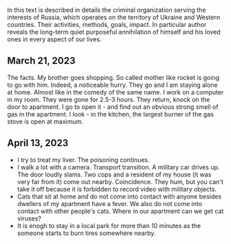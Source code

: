 In this text is described in details the criminal organization serving the interests of Russia, which operates on the territory of Ukraine and Western countries. Their activities, methods, goals, impact. In particular author reveals the long-term quiet purposeful annihilation of  himself and his loved ones in every aspect of our lives.

## March 21, 2023
The facts. My brother goes shopping. So called mother like rocket is going to go with him. Indeed, a noticeable hurry. They go and I am staying alone at home. Almost like in the comedy of the same name. I work on a computer in my room. They were gone for 2.5-3 hours. They return, knock on the door to apartment. I go to open it - and find out an obvious strong smell of gas in the apartment. I look - in the kitchen, the largest burner of the gas stove is open at maximum.

## April 13, 2023
* I try to treat my liver. The poisoning continues.
* I walk a lot with a camera. Transport transition. A military car drives up. The door loudly slams. Two cops and a resident of my house (it was very far from it) come out nearby. Coincidence. They hum, but you can't take it off because it is forbidden to record video with military objects.
* Cats that sit at home and do not come into contact with anyone besides dwellers of my apartment have a fever. We also do not come into contact with other people's cats. Where in our apartment can we get cat viruses?
* It is enogh to stay in a local park for more than 10 minutes as the someone starts to burn tires somewhere nearby.